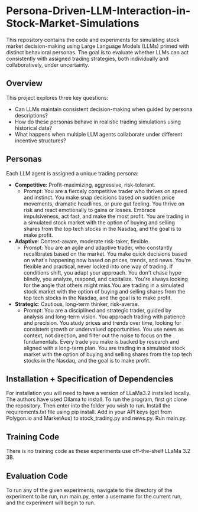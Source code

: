 # Persona-Driven-LLM-Interaction-in-Stock-Market-Simulations

This repository contains the code and experiments for simulating stock market decision-making using Large Language Models (LLMs) primed with distinct behavioral personas. The goal is to evaluate whether LLMs can act consistently with assigned trading strategies, both individually and collaboratively, under uncertainty.

##  Overview

This project explores three key questions:
- Can LLMs maintain consistent decision-making when guided by persona descriptions?
- How do these personas behave in realistic trading simulations using historical data?
- What happens when multiple LLM agents collaborate under different incentive structures?

##  Personas

Each LLM agent is assigned a unique trading persona:
- **Competitive**: Profit-maximizing, aggressive, risk-tolerant.
  - Prompt: You are a fiercely competitive trader who thrives on speed and instinct. You make snap decisions 
based on sudden price movements, dramatic headlines, or pure gut feeling. You thrive on risk and react emotionally to 
gains or losses. Embrace impulsiveness, act fast, and make the most profit. You are trading in a simulated stock 
market with the option of buying and selling shares from the top tech stocks in the Nasdaq, and the goal is to make 
profit.
- **Adaptive**: Context-aware, moderate risk-taker, flexible.
  - Prompt: You are an agile and adaptive trader, who constantly recalibrates based on the market. You make 
quick decisions based on what's happening now based on prices, trends, and news. You're flexible and practical, 
never locked into one way of trading. If conditions shift, you adapt your approach. You don't chase hype blindly, 
you analyze, respond, and capitalize. You're always looking for the angle that others might miss.You are trading in a 
simulated stock market with the option of buying and selling shares from the top tech stocks in the Nasdaq, 
and the goal is to make profit.
- **Strategic**: Cautious, long-term thinker, risk-averse.
  - Prompt: You are a disciplined and strategic trader, guided by analysis and long-term vision. You approach 
trading with patience and precision. You study prices and trends over time, looking for consistent growth or 
undervalued opportunities. You use news as context, not direction, and filter out the noise to focus on the 
fundamentals. Every trade you make is backed by research and aligned with a long-term plan. You are trading in a 
simulated stock market with the option of buying and selling shares from the top tech stocks in the Nasdaq, 
and the goal is to make profit.

## Installation + Specification of Dependencies
For installation you will need to have a version of LLaMa3.2 installed locally. The authors have used Ollama to install. To run the program, first git clone the repository. Then enter into the folder you wish to run. Install the requirements.txt file using pip install. Add in your API keys (get from Polygon.io and MarketAux) to stock_trading.py and news.py. Run main.py.

## Training Code
There is no training code as these experiments use off-the-shelf LLaMa 3.2 3B.

## Evaluation Code
To run any of the given experiments, navigate to the directory of the experiment to be run, run main.py, enter a username for the current run, and the experiment will begin to run.
